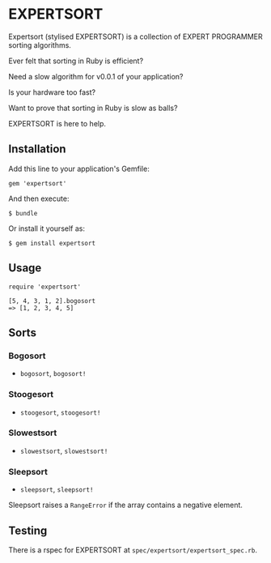 # EXPERTSORT

Expertsort (stylised EXPERTSORT) is a collection of EXPERT PROGRAMMER sorting algorithms.

Ever felt that sorting in Ruby is efficient?

Need a slow algorithm for v0.0.1 of your application?

Is your hardware too fast?

Want to prove that sorting in Ruby is slow as balls?

EXPERTSORT is here to help.

## Installation

Add this line to your application's Gemfile:

    gem 'expertsort'

And then execute:

    $ bundle

Or install it yourself as:

    $ gem install expertsort

## Usage

    require 'expertsort'

    [5, 4, 3, 1, 2].bogosort
    => [1, 2, 3, 4, 5]

## Sorts

### Bogosort

* `bogosort`, `bogosort!`

### Stoogesort

* `stoogesort`, `stoogesort!`

### Slowestsort

* `slowestsort`, `slowestsort!`

### Sleepsort

* `sleepsort`, `sleepsort!`

Sleepsort raises a `RangeError` if the array contains a negative element.

## Testing

There is a rspec for EXPERTSORT at `spec/expertsort/expertsort_spec.rb`.